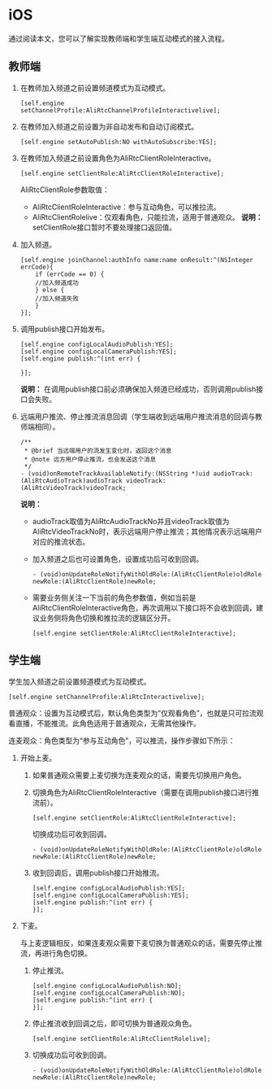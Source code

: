# iOS

通过阅读本文，您可以了解实现教师端和学生端互动模式的接入流程。

## 教师端

1.  在教师加入频道之前设置频道模式为互动模式。

    ```
    [self.engine setChannelProfile:AliRtcChannelProfileInteractivelive];
    ```

2.  在教师加入频道之前设置为非自动发布和自动订阅模式。

    ```
    [self.engine setAutoPublish:NO withAutoSubscribe:YES];
    ```

3.  在教师加入频道之前设置角色为AliRtcClientRoleInteractive。

    ```
    [self.engine setClientRole:AliRtcClientRoleInteractive];
    ```

    AliRtcClientRole参数取值：

    -   AliRtcClientRoleInteractive：参与互动角色，可以推拉流。
    -   AliRtcClientRolelive：仅观看角色，只能拉流，适用于普通观众。
    **说明：** setClientRole接口暂时不要处理接口返回值。

4.  加入频道。

    ```
    [self.engine joinChannel:authInfo name:name onResult:^(NSInteger errCode){
        if (errCode == 0) {
        //加入频道成功
        } else {
        //加入频道失败
        }
    }];
    ```

5.  调用publish接口开始发布。

    ```
    [self.engine configLocalAudioPublish:YES];
    [self.engine configLocalCameraPublish:YES];
    [self.engine publish:^(int err) {
    
    }];
    ```

    **说明：** 在调用publish接口前必须确保加入频道已经成功，否则调用publish接口会失败。

6.  远端用户推流、停止推流消息回调（学生端收到远端用户推流消息的回调与教师端相同）。

    ```
    /**
     * @brief 当远端用户的流发生变化时，返回这个消息
     * @note 远方用户停止推流，也会发送这个消息
     */
    - (void)onRemoteTrackAvailableNotify:(NSString *)uid audioTrack:(AliRtcAudioTrack)audioTrack videoTrack:(AliRtcVideoTrack)videoTrack;
    ```

    **说明：**

    -   audioTrack取值为AliRtcAudioTrackNo并且videoTrack取值为AliRtcVideoTrackNo时，表示远端用户停止推流；其他情况表示远端用户对应的推流状态。
    -   加入频道之后也可设置角色，设置成功后可收到回调。

        ```
        - (void)onUpdateRoleNotifyWithOldRole:(AliRtcClientRole)oldRole newRole:(AliRtcClientRole)newRole;
        ```

    -   需要业务侧关注一下当前的角色参数值，例如当前是AliRtcClientRoleInteractive角色，再次调用以下接口将不会收到回调，建议业务侧将角色切换和推拉流的逻辑区分开。

        ```
        [self.engine setClientRole:AliRtcClientRoleInteractive];
        ```


## 学生端

学生加入频道之前设置频道模式为互动模式。

```
[self.engine setChannelProfile:AliRtcInteractivelive];
```

普通观众：设置为互动模式后，默认角色类型为“仅观看角色”，也就是只可拉流观看直播，不能推流。此角色适用于普通观众，无需其他操作。

连麦观众：角色类型为“参与互动角色”，可以推流，操作步骤如下所示：

1.  开始上麦。

    1.  如果普通观众需要上麦切换为连麦观众的话，需要先切换用户角色。

    2.  切换角色为AliRtcClientRoleInteractive（需要在调用publish接口进行推流前）。

        ```
        [self.engine setClientRole:AliRtcClientRoleInteractive];
        ```

        切换成功后可收到回调。

        ```
        - (void)onUpdateRoleNotifyWithOldRole:(AliRtcClientRole)oldRole newRole:(AliRtcClientRole)newRole;
        ```

    3.  收到回调后，调用publish接口开始推流。

        ```
        [self.engine configLocalAudioPublish:YES];
        [self.engine configLocalCameraPublish:YES];
        [self.engine publish:^(int err) {
        }];
        ```

2.  下麦。

    与上麦逻辑相反，如果连麦观众需要下麦切换为普通观众的话，需要先停止推流，再进行角色切换。

    1.  停止推流。

        ```
        [self.engine configLocalAudioPublish:NO];
        [self.engine configLocalCameraPublish:NO];
        [self.engine publish:^(int err) {
        }];
        ```

    2.  停止推流收到回调之后，即可切换为普通观众角色。

        ```
        [self.engine setClientRole:AliRtcClientRolelive];
        ```

    3.  切换成功后可收到回调。

        ```
        - (void)onUpdateRoleNotifyWithOldRole:(AliRtcClientRole)oldRole newRole:(AliRtcClientRole)newRole;
        ```


